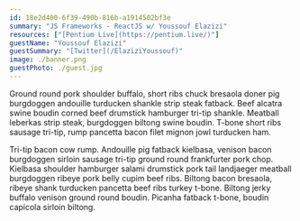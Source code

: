 ```yaml
---
id: 18e2d400-6f39-490b-816b-a1914502bf3e
summary: "JS Frameworks - ReactJS w/ Youssouf Elazizi"
resources: ["[Pentium Live](https://pentium.live/)"]
guestName: "Youssouf Elazizi"
guestSummary: "[Twitter](/ElaziziYoussouf)"
image: ./banner.png
guestPhoto: ./guest.jpg
---
```


Ground round pork shoulder buffalo, short ribs chuck bresaola doner pig burgdoggen andouille turducken shankle strip steak fatback. Beef alcatra swine boudin corned beef drumstick hamburger tri-tip shankle. Meatball leberkas strip steak, burgdoggen biltong swine boudin. T-bone short ribs sausage tri-tip, rump pancetta bacon filet mignon jowl turducken ham.

Tri-tip bacon cow rump. Andouille pig fatback kielbasa, venison bacon burgdoggen sirloin sausage tri-tip ground round frankfurter pork chop. Kielbasa shoulder hamburger salami drumstick pork tail landjaeger meatball burgdoggen ribeye pork belly cupim beef ribs. Biltong bacon bresaola, ribeye shank turducken pancetta beef ribs turkey t-bone. Biltong jerky buffalo venison ground round boudin. Picanha fatback t-bone, boudin capicola sirloin biltong.
